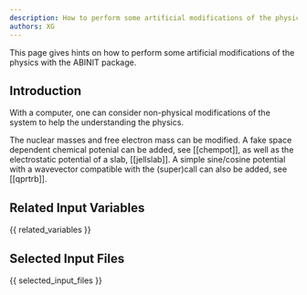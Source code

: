 ```yaml
---
description: How to perform some artificial modifications of the physics
authors: XG
---
```

<!--- This is the source file for this topics. Can be edited. -->

This page gives hints on how to perform some artificial modifications of the physics with the ABINIT package.

## Introduction

With a computer, one can consider non-physical modifications of the system to
help the understanding the physics.

The nuclear masses and free electron mass can be modified. A fake space
dependent chemical potenial can be added, see [[chempot]], as well as the
electrostatic potential of a slab, [[jellslab]]. A simple sine/cosine
potential with a wavevector compatible with the (super)call can also be added,
see [[qprtrb]].


## Related Input Variables

{{ related_variables }}

## Selected Input Files

{{ selected_input_files }}

